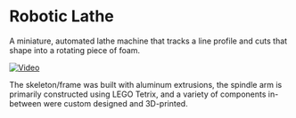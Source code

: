# Robotic Lathe

A miniature, automated lathe machine that tracks a line profile and cuts that shape into a rotating piece of foam.

[![Video](https://img.youtube.com/vi/-l6_IEXj7dw/maxresdefault.jpg)](https://www.youtube.com/watch?v=-l6_IEXj7dw)

The skeleton/frame was built with aluminum extrusions, the spindle arm is primarily constructed using LEGO Tetrix, and a variety of components in-between were custom designed and 3D-printed.
